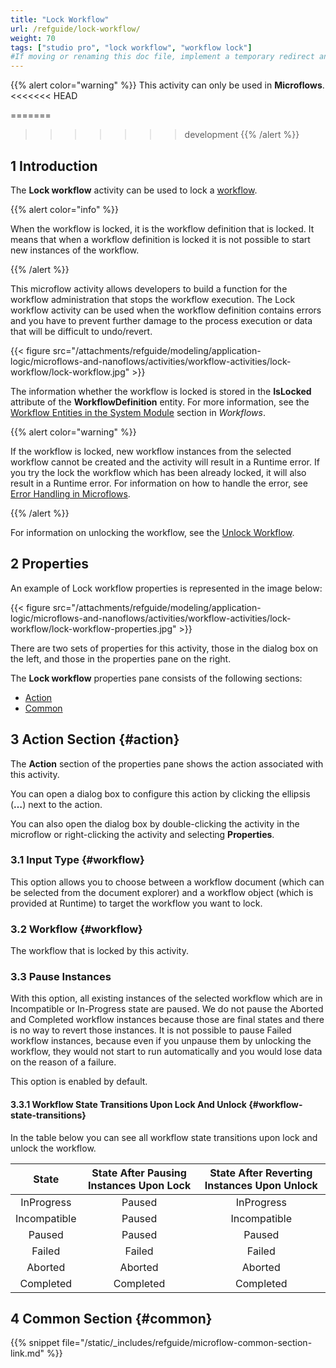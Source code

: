```yaml
---
title: "Lock Workflow"
url: /refguide/lock-workflow/
weight: 70
tags: ["studio pro", "lock workflow", "workflow lock"]
#If moving or renaming this doc file, implement a temporary redirect and let the respective team know they should update the URL in the product. See Mapping to Products for more details.
---
```


{{% alert color="warning" %}}
This activity can only be used in **Microflows**.
<<<<<<< HEAD

=======
>>>>>>> development
{{% /alert %}}

## 1 Introduction

The **Lock workflow** activity can be used to lock a [workflow](/refguide/workflows/). 

{{% alert color="info" %}}

When the workflow is locked, it is the workflow definition that is locked. It means that when a workflow definition is locked it is not possible to start new instances of the workflow.

{{% /alert %}}

This microflow activity allows developers to build a function for the workflow administration that stops the workflow execution. The Lock  workflow activity can be used when the workflow definition contains errors and you have to prevent further damage to the process execution or data that will be difficult to undo/revert.

{{< figure src="/attachments/refguide/modeling/application-logic/microflows-and-nanoflows/activities/workflow-activities/lock-workflow/lock-workflow.jpg" >}}

The information whether the workflow is locked is stored in the **IsLocked** attribute of the **WorkflowDefinition** entity. For more information, see the [Workflow Entities in the System Module](/refguide/workflows/#workflow-entities) section in *Workflows*. 

{{% alert color="warning" %}}

If the workflow is locked, new workflow instances from the selected workflow cannot be created and the activity will result in a Runtime error. If you try the lock the workflow which has been already locked, it will also result in a Runtime error.  For information on how to handle the error, see [Error Handling in Microflows](/refguide/error-handling-in-microflows/).

{{% /alert %}}

For information on unlocking the workflow, see the [Unlock Workflow](/refguide/unlock-workflow/).

## 2 Properties

An example of Lock workflow properties is represented in the image below:

{{< figure src="/attachments/refguide/modeling/application-logic/microflows-and-nanoflows/activities/workflow-activities/lock-workflow/lock-workflow-properties.jpg" >}}

There are two sets of properties for this activity, those in the dialog box on the left, and those in the properties pane on the right.

The **Lock workflow** properties pane consists of the following sections:

* [Action](#action)
* [Common](#common)

## 3 Action Section {#action}

The **Action** section of the properties pane shows the action associated with this activity.

You can open a dialog box to configure this action by clicking the ellipsis (**…**) next to the action.

You can also open the dialog box by double-clicking the activity in the microflow or right-clicking the activity and selecting **Properties**.

### 3.1 Input Type {#workflow}

This option allows you to choose between a workflow document (which can be selected from the document explorer) and a workflow object (which is provided at Runtime) to target the workflow you want to lock.

### 3.2 Workflow {#workflow}

The workflow that is locked by this activity. 

### 3.3 Pause Instances 

With this option, all existing instances of the selected workflow which are in Incompatible or In-Progress state are paused. We do not pause the Aborted and Completed workflow instances because those are final states and there is no way to revert those instances. It is not possible to pause Failed workflow instances, because even if you unpause them by unlocking the workflow, they would not start to run automatically and you would lose data on the reason of a failure.

This option is enabled by default.

#### 3.3.1 Workflow State Transitions Upon Lock And Unlock {#workflow-state-transitions}

In the table below you can see all workflow state transitions upon lock and unlock the workflow.

| State | State After Pausing Instances Upon Lock | State After Reverting Instances Upon Unlock |
| :----: | :----: | :----: |
| InProgress | Paused | InProgress |
| Incompatible | Paused | Incompatible |
| Paused | Paused | Paused |
| Failed | Failed | Failed |
| Aborted | Aborted | Aborted |
| Completed | Completed | Completed |

## 4 Common Section {#common}

{{% snippet file="/static/_includes/refguide/microflow-common-section-link.md" %}}
